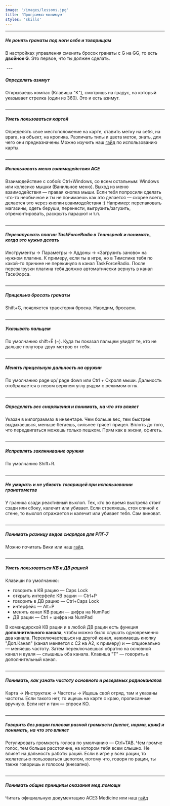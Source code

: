 ```yaml
---
image: '/images/lessons.jpg'
title: 'Программа-минимум'
styles: 'skills'
---
```

---

##### Не ронять гранаты под ноги себе и товарищам

В настройках управления сменить бросок гранаты с G на GG, то есть **двойное G**. Это первое, что ты должен сделать.

<img class="lazy" data-src="/media/monkey.jpg"/>
---

##### Определять азимут

Открываешь компас (Клавиша "К"), смотришь на градус, на который указывает стрелка (один из 360). Это и есть азимут.

<img class="lazy" data-src="/media/azimut.png"/>

---

##### Уметь пользоваться картой

Определять свое местоположение на карте, ставить метку на себя, на врага, на объект, на кролика. Различать типы и цвета меток, знать, для чего они предназначены.Можно изучить наш <a href="{% url 'windir:page' 'map_tutorial' %}">гайд</a> по использованию карты.

<img class="lazy" data-src="/media/map.gif"/>

---

##### Использовать меню взаимодействия ACE

Взаимодействие с собой: Ctrl+Windows, со всем остальным: Windows или колесико мышки (Ванильное меню). Выход из меню взаимодействия — правая кнопка мыши. 
Если тебя попросили сделать что-то необычное и ты не понимаешь как это делается — скорее всего, делается это через кнопки взаимодействия :\) Например: перепаковать магазины, одеть беруши, перенести, выгрузить/загузить, отремонтировать, раскрыть парашют и т.п.

<img class="lazy" data-src="/media/ace_menu.png" />

---

##### Перезапускать плагин TaskForceRadio в Teamspeak и понимать, когда это нужно делать

Инструменты -> Параметры -> Аддоны -> «Загрузить заново» на нужном плагине. К примеру, если ты в игре, но в Тимспике тебя по какой-то причине не перекинуло в канал TaskForceRadio. После перезагрузки плагина тебя должно автоматически вернуть в канал ТаскФорса.

<img class="lazy" data-src="/media/tfar_reload.png"/>

---

##### Прицельно бросать гранаты

Shift+G, появляется траектория броска. Наводим, бросаем.

<img class="lazy" data-src="/media/aimed_grenade.jpg"/>

---

##### Указывать пальцем

По умолчанию shift+Ё (~). Куда ты показал пальцем увидят те, кто не дальше полутора-двух метров от тебя.

<img class="lazy" data-src="/media/pointing.png" />

---

##### Менять прицельную дальность на оружии

По умолчанию page up/ page down или Ctrl + Скролл мыши. Дальность отображается в левом верхнем углу рядом с режимом огня.

<img class="lazy" data-src="/media/distance.png" />

---

##### Определять вес снаряжения и понимать, на что это влияет

Указан в килограммах в инвентаре. Чем больше вес, тем быстрее выдыхаешься, меньше бегаешь, сильнее трясет прицел. Вплоть до того, что передвигаться можешь только пешком. Прям как в жизни, офигеть.

<img class="lazy" data-src="/media/weight.jpg" />

---

##### Исправлять заклинивание оружия

По умолчанию Shift+R.

<img class="lazy" data-src="/media/failure.jpg" />

---

##### Не умирать и не убивать товарищей при использовании гранатометов

У граника сзади реактивный выхлоп. Тех, кто во время выстрела стоит сзади или сбоку, калечит или убивает. Если стреляешь, стоя спиной к стене, то выхлоп отражается и калечит или убивает тебя. Сам виноват.

<img class="lazy" data-src="/media/rpg.png" />

---

##### Понимать разницу видов снарядов для РПГ-7

Можно почитать Вики или наш [гайд](/articles/rocket_launcher_guide)

<img class="lazy" data-src="/media/rpg_shots.jpg" />

---

##### Уметь пользоваться КВ и ДВ рацией

Клавиши по умолчанию:

- говорить в КВ рацию — Caps Lock
- открыть интерфейс КВ рации — Ctrl+P
- говорить в ДВ рацию — Ctrl+Caps Lock
- интерфейс — Alt+P
- менять канал КВ рации — цифра на NumPad
- ДВ рации — Ctrl + цифра на NumPad

В командирской КВ рации и в любой ДВ рации есть функция **дополнительного канала**, чтобы можно было слушать одновременно два канала. Переключаетешься на другой канал, нажимаешь кнопку "Доп.Канал" (канал меняется с С2 на А2, к примеру) и — опционально — меняешь частоту. Затем переключаешься обратно на основной канал и вуаля — слышишь оба канала. Клавиша "Т" — говорить в дополнительный канал.

<img class="lazy" data-src="/media/radio.png" />

---

##### Понимать, как узнать частоту основного и резервных радиоканалов

Карта -> Инструктаж -> Частоты -> Ищешь свой отряд, там и указаны частоты. Если такого нет, то ищешь на карте с краю, прописанные вручную. Если нет и там — спроси КО.

<img class="lazy" data-src="/media/frequencies.jpg" />

---

##### Говорить без рации голосом разной громкости (шепот, норма, крик) и понимать, на что это влияет

Регулировать громкость голоса по умолчанию — Ctrl+TAB. Чем громче голос, тем больше расстояние, на котором тебя всем слышно. Не влияет на дальность работы раций. 
Если в игре у всех рации, то желательно пользоваться шепотом, потому что, говоря по рации, ты также говоришь и голосом (внезапно).

<img class="lazy" data-src="/media/voice.png" />

---


##### Понимать общие принципы оказания мед.помощи

Читать официальную документацию ACE3 Medicine или наш [гайд](/articles/medicine_guide)

<img class="lazy" data-src="/media/medicine.jpg" />